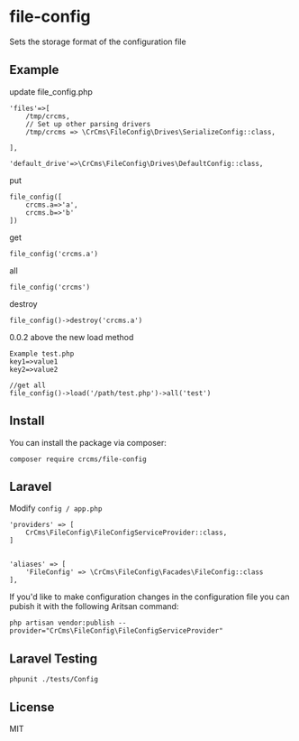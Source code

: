 # file-config
Sets the storage format of the configuration file

## Example

update file_config.php

```
'files'=>[
    /tmp/crcms,
    // Set up other parsing drivers
    /tmp/crcms => \CrCms\FileConfig\Drives\SerializeConfig::class,
    
],

'default_drive'=>\CrCms\FileConfig\Drives\DefaultConfig::class,
```

put

```
file_config([
    crcms.a=>'a',
    crcms.b=>'b'
])
```

get

```
file_config('crcms.a')
```

all

```
file_config('crcms')
```

destroy

```
file_config()->destroy('crcms.a')
```

0.0.2 above the new load method

```
Example test.php
key1=>value1
key2=>value2

//get all
file_config()->load('/path/test.php')->all('test')
```


## Install

You can install the package via composer:

```
composer require crcms/file-config
```

## Laravel

Modify ``config / app.php``

```
'providers' => [
    CrCms\FileConfig\FileConfigServiceProvider::class,
]


'aliases' => [
    'FileConfig' => \CrCms\FileConfig\Facades\FileConfig::class
],
```

If you'd like to make configuration changes in the configuration file you can pubish it with the following Aritsan command:
```
php artisan vendor:publish --provider="CrCms\FileConfig\FileConfigServiceProvider"
```

## Laravel Testing

```
phpunit ./tests/Config
```

## License
MIT